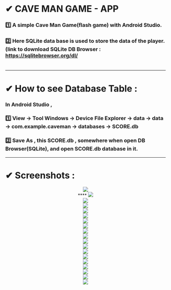 # ✔ CAVE MAN GAME - APP

### 1️⃣ A simple Cave Man Game(flash game) with Android Studio.<br>
### 2️⃣ Here SQLite data base is used to store the data of the player.(link to download SQLite DB Browser : https://sqlitebrowser.org/dl/<br><br>
****
# ✔ How to see Database Table :
### In Android Studio , <br>
### 1️⃣ View -> Tool Windows -> Device File Explorer -> data -> data -> com.example.caveman -> databases -> SCORE.db<br>
### 2️⃣ Save As , this SCORE.db , somewhere when open DB Browser(SQLite), and open SCORE.db database in it.<br>
****
# ✔ Screenshots :
<p align="center">
  <img src="images/1.jpg" /><br>
****
  <img src="images/2.jpg" /><br>
  <img src="images/3.jpg" /><br>
  <img src="images/4.jpg" /><br>
  <img src="images/5.jpg" /><br>
  <img src="images/6.jpg" /><br>
  <img src="images/7.jpg" /><br>
  <img src="images/8.jpg" /><br>
  <img src="images/9.jpg" /><br>
  <img src="images/10.jpg" /><br>
  <img src="images/11.jpg" /><br>
  <img src="images/12.jpg" /><br>
  <img src="images/13.jpg" /><br>
  <img src="images/14.jpg" /><br>
  <img src="images/15.jpg" /><br>
  <img src="images/16.jpg" /><br>
  <img src="images/17.jpg" /><br>
  <img src="images/18.jpg" /><br>
  <img src="images/19.jpg" /><br>
</p>
